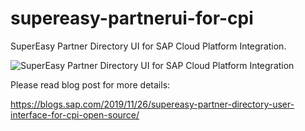 # supereasy-partnerui-for-cpi
SuperEasy Partner Directory UI for SAP Cloud Platform Integration.

![SuperEasy Partner Directory UI for SAP Cloud Platform Integration](https://blogs.sap.com/wp-content/uploads/2019/11/supereasy-partner-user-interface-for-CPI-logo.png)

Please read blog post for more details:

https://blogs.sap.com/2019/11/26/supereasy-partner-directory-user-interface-for-cpi-open-source/
